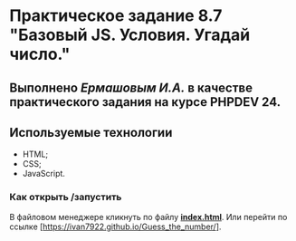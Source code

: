# Практическое задание 8.7 "Базовый JS. Условия. Угадай число."

Выполнено _Ермашовым И.А._ в качестве практического задания на курсе PHPDEV 24.
---
## Используемые технологии
* HTML;
* CSS;
* JavaScript.

### Как открыть /запустить
В файловом менеджере кликнуть по файлу [**index.html**](/index.html).
Или перейти по ссылке [https://ivan7922.github.io/Guess_the_number/].
